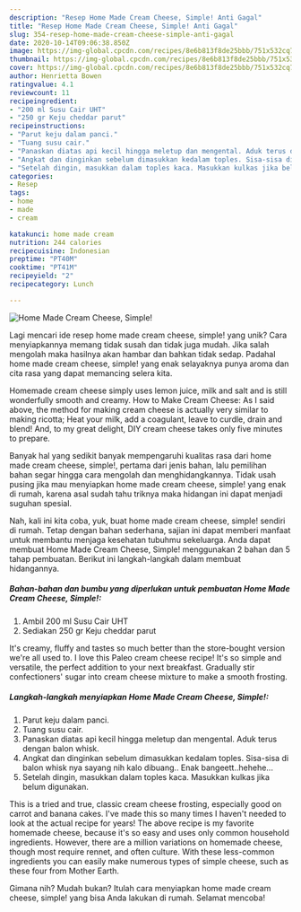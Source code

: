 ```yaml
---
description: "Resep Home Made Cream Cheese, Simple! Anti Gagal"
title: "Resep Home Made Cream Cheese, Simple! Anti Gagal"
slug: 354-resep-home-made-cream-cheese-simple-anti-gagal
date: 2020-10-14T09:06:38.850Z
image: https://img-global.cpcdn.com/recipes/8e6b813f8de25bbb/751x532cq70/home-made-cream-cheese-simple-foto-resep-utama.jpg
thumbnail: https://img-global.cpcdn.com/recipes/8e6b813f8de25bbb/751x532cq70/home-made-cream-cheese-simple-foto-resep-utama.jpg
cover: https://img-global.cpcdn.com/recipes/8e6b813f8de25bbb/751x532cq70/home-made-cream-cheese-simple-foto-resep-utama.jpg
author: Henrietta Bowen
ratingvalue: 4.1
reviewcount: 11
recipeingredient:
- "200 ml Susu Cair UHT"
- "250 gr Keju cheddar parut"
recipeinstructions:
- "Parut keju dalam panci."
- "Tuang susu cair."
- "Panaskan diatas api kecil hingga meletup dan mengental. Aduk terus dengan balon whisk."
- "Angkat dan dinginkan sebelum dimasukkan kedalam toples. Sisa-sisa di balon whisk nya sayang nih kalo dibuang.. Enak bangeett..hehehe..."
- "Setelah dingin, masukkan dalam toples kaca. Masukkan kulkas jika belum digunakan."
categories:
- Resep
tags:
- home
- made
- cream

katakunci: home made cream 
nutrition: 244 calories
recipecuisine: Indonesian
preptime: "PT40M"
cooktime: "PT41M"
recipeyield: "2"
recipecategory: Lunch

---
```



![Home Made Cream Cheese, Simple!](https://img-global.cpcdn.com/recipes/8e6b813f8de25bbb/751x532cq70/home-made-cream-cheese-simple-foto-resep-utama.jpg)

Lagi mencari ide resep home made cream cheese, simple! yang unik? Cara menyiapkannya memang tidak susah dan tidak juga mudah. Jika salah mengolah maka hasilnya akan hambar dan bahkan tidak sedap. Padahal home made cream cheese, simple! yang enak selayaknya punya aroma dan cita rasa yang dapat memancing selera kita.

Homemade cream cheese simply uses lemon juice, milk and salt and is still wonderfully smooth and creamy. How to Make Cream Cheese: As I said above, the method for making cream cheese is actually very similar to making ricotta; Heat your milk, add a coagulant, leave to curdle, drain and blend! And, to my great delight, DIY cream cheese takes only five minutes to prepare.

Banyak hal yang sedikit banyak mempengaruhi kualitas rasa dari home made cream cheese, simple!, pertama dari jenis bahan, lalu pemilihan bahan segar hingga cara mengolah dan menghidangkannya. Tidak usah pusing jika mau menyiapkan home made cream cheese, simple! yang enak di rumah, karena asal sudah tahu triknya maka hidangan ini dapat menjadi suguhan spesial.


Nah, kali ini kita coba, yuk, buat home made cream cheese, simple! sendiri di rumah. Tetap dengan bahan sederhana, sajian ini dapat memberi manfaat untuk membantu menjaga kesehatan tubuhmu sekeluarga. Anda dapat membuat Home Made Cream Cheese, Simple! menggunakan 2 bahan dan 5 tahap pembuatan. Berikut ini langkah-langkah dalam membuat hidangannya.

<!--inarticleads1-->

##### Bahan-bahan dan bumbu yang diperlukan untuk pembuatan Home Made Cream Cheese, Simple!:

1. Ambil 200 ml Susu Cair UHT
1. Sediakan 250 gr Keju cheddar parut


It&#39;s creamy, fluffy and tastes so much better than the store-bought version we&#39;re all used to. I love this Paleo cream cheese recipe! It&#39;s so simple and versatile, the perfect addition to your next breakfast. Gradually stir confectioners&#39; sugar into cream cheese mixture to make a smooth frosting. 

<!--inarticleads2-->

##### Langkah-langkah menyiapkan Home Made Cream Cheese, Simple!:

1. Parut keju dalam panci.
1. Tuang susu cair.
1. Panaskan diatas api kecil hingga meletup dan mengental. Aduk terus dengan balon whisk.
1. Angkat dan dinginkan sebelum dimasukkan kedalam toples. Sisa-sisa di balon whisk nya sayang nih kalo dibuang.. Enak bangeett..hehehe...
1. Setelah dingin, masukkan dalam toples kaca. Masukkan kulkas jika belum digunakan.


This is a tried and true, classic cream cheese frosting, especially good on carrot and banana cakes. I&#39;ve made this so many times I haven&#39;t needed to look at the actual recipe for years! The above recipe is my favorite homemade cheese, because it&#39;s so easy and uses only common household ingredients. However, there are a million variations on homemade cheese, though most require rennet, and often culture. With these less-common ingredients you can easily make numerous types of simple cheese, such as these four from Mother Earth. 

Gimana nih? Mudah bukan? Itulah cara menyiapkan home made cream cheese, simple! yang bisa Anda lakukan di rumah. Selamat mencoba!
